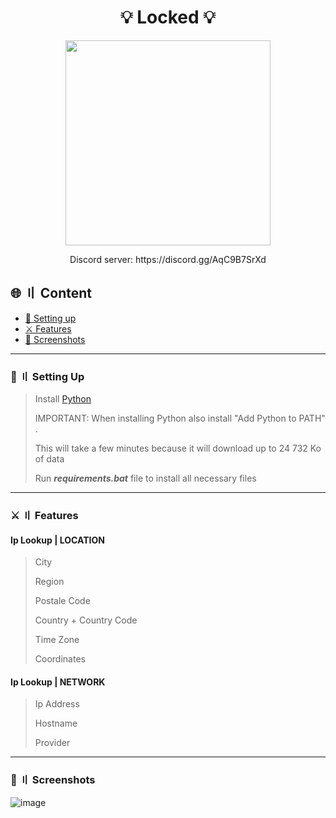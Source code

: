 <a id="top"></a>

#

<h1 align="center">
💡 Locked 💡
</h1>

<p align="center"> 
  <kbd>
<img src="https://cdn.discordapp.com/attachments/1077151173565481022/1077151285847019550/SUKUNA-YT.png" width="328"></img>
  </kbd>
</p>

<p align="center">
  Discord server: https://discord.gg/AqC9B7SrXd
 </p>

## 🌐 〢 Content

- [📁 Setting up](#setup)
- [⚔️ Features](#features)
- [📸 Screenshots](#screenshot)

<a id="setup"></a>

---

### 📁  〢 Setting Up

> Install [Python](https://www.python.org/downloads/) 
> 
> IMPORTANT: When installing Python also install "Add Python to PATH" .
> 
> This will take a few minutes because it will download up to 24 732 Ko of data
> 
> Run **_requirements.bat_** file to install all necessary files 

<a id="features"></a>

---

### ⚔️ 〢 Features

#### Ip Lookup | LOCATION

> City
>
> Region
>
> Postale Code
>
> Country + Country Code
>
> Time Zone
> 
> Coordinates


#### Ip Lookup | NETWORK

> Ip Address
>
> Hostname
>
> Provider


<a id="screenshot"></a>

---

### 📸 〢 Screenshots

![image](https://cdn.discordapp.com/attachments/1077151173565481022/1077163329237303386/image.png)
